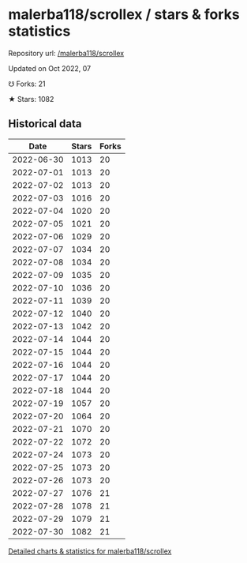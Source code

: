 # malerba118/scrollex / stars & forks statistics

Repository url: [/malerba118/scrollex](https://github.com/malerba118/scrollex)

Updated on Oct 2022, 07

☋ Forks: 21

★ Stars: 1082

## Historical data
| Date | Stars | Forks |
|------|-------|-------|
| 2022-06-30 | 1013 | 20 | 
| 2022-07-01 | 1013 | 20 | 
| 2022-07-02 | 1013 | 20 | 
| 2022-07-03 | 1016 | 20 | 
| 2022-07-04 | 1020 | 20 | 
| 2022-07-05 | 1021 | 20 | 
| 2022-07-06 | 1029 | 20 | 
| 2022-07-07 | 1034 | 20 | 
| 2022-07-08 | 1034 | 20 | 
| 2022-07-09 | 1035 | 20 | 
| 2022-07-10 | 1036 | 20 | 
| 2022-07-11 | 1039 | 20 | 
| 2022-07-12 | 1040 | 20 | 
| 2022-07-13 | 1042 | 20 | 
| 2022-07-14 | 1044 | 20 | 
| 2022-07-15 | 1044 | 20 | 
| 2022-07-16 | 1044 | 20 | 
| 2022-07-17 | 1044 | 20 | 
| 2022-07-18 | 1044 | 20 | 
| 2022-07-19 | 1057 | 20 | 
| 2022-07-20 | 1064 | 20 | 
| 2022-07-21 | 1070 | 20 | 
| 2022-07-22 | 1072 | 20 | 
| 2022-07-24 | 1073 | 20 | 
| 2022-07-25 | 1073 | 20 | 
| 2022-07-26 | 1073 | 20 | 
| 2022-07-27 | 1076 | 21 | 
| 2022-07-28 | 1078 | 21 | 
| 2022-07-29 | 1079 | 21 | 
| 2022-07-30 | 1082 | 21 | 


[Detailed charts & statistics for malerba118/scrollex](https://reviewgithub.com/rep/malerba118/scrollex)

